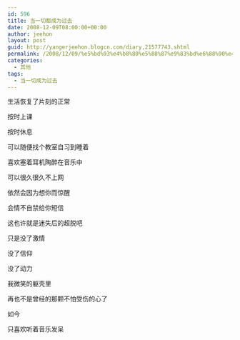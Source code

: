 ```yaml
---
id: 596
title: 当一切都成为过去
date: 2008-12-09T08:00:00+00:00
author: jeehon
layout: post
guid: http://yangerjeehon.blogcn.com/diary,21577743.shtml
permalink: /2008/12/09/%e5%bd%93%e4%b8%80%e5%88%87%e9%83%bd%e6%88%90%e4%b8%ba%e8%bf%87%e5%8e%bb/
categories:
  - 其他
tags:
  - 当一切成为过去
---
```

生活恢复了片刻的正常
  
按时上课
  
按时休息
  
可以随便找个教室自习到睡着
  
喜欢塞着耳机陶醉在音乐中
  
可以很久很久不上网
  
依然会因为想你而惊醒
  
会情不自禁给你短信
  
这也许就是迷失后的超脱吧
  
只是没了激情
  
没了信仰
  
没了动力
  
我微笑的躯壳里
  
再也不是曾经的那颗不怕受伤的心了
  
如今
  
只喜欢听着音乐发呆